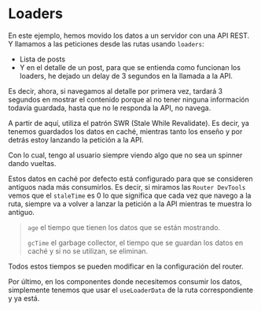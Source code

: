 # Loaders

En este ejemplo, hemos movido los datos a un servidor con una API REST. Y llamamos a las peticiones desde las rutas usando `loaders`:

- Lista de posts
- Y en el detalle de un post, para que se entienda como funcionan los loaders, he dejado un delay de 3 segundos en la llamada a la API.

Es decir, ahora, si navegamos al detalle por primera vez, tardará 3 segundos en mostrar el contenido porque al no tener ninguna información todavía guardada, hasta que no le responda la API, no navega.

A partir de aquí, utiliza el patrón SWR (Stale While Revalidate). Es decir, ya tenemos guardados los datos en caché, mientras tanto los enseño y por detrás estoy lanzando la petición a la API.

Con lo cual, tengo al usuario siempre viendo algo que no sea un spinner dando vueltas.

Estos datos en caché por defecto está configurado para que se consideren antiguos nada más consumirlos. Es decir, si miramos las `Router DevTools` vemos que el `staleTime` es 0 lo que significa que cada vez que navego a la ruta, siempre va a volver a lanzar la petición a la API mientras te muestra lo antiguo.

> `age` el tiempo que tienen los datos que se están mostrando.
>
> `gcTime` el garbage collector, el tiempo que se guardan los datos en caché y si no se utilizan, se eliminan.

Todos estos tiempos se pueden modificar en la configuración del router.

Por último, en los componentes donde necesitemos consumir los datos, simplemente tenemos que usar el `useLoaderData` de la ruta correspondiente y ya está.
